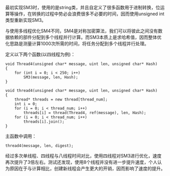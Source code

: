 最初实现SM3时，使用的是string类，并且自定义了很多函数用于进制转换，位运算等操作，在转换的过程中势必会浪费很多不必要的时间，因而使用unsigned int类型重新实现SM3。

与使用多线程优化SM4不同，SM4是对称加密算法，我们可以将彼此之间没有数据依赖的部件分配到多个线程并行计算。而SM3本质上是求哈希值，因而整体优化思路是测量计算1000次所需的时间，将任务分配到多个线程并行处理。

定义以下两个函数(以四线程为例)：
```
void Thread4(unsigned char* message, uint len, unsigned char* Hash)
{
	for (int i = 0; i < 250; i++)
		SM3(message, len, Hash);
}

void thread4(unsigned char* message, uint len, unsigned char* Hash)
{
	thread* threads = new thread[thread_num];
	int i = 0;
	for (i = 0; i < thread_num; i++)
		threads[i] = thread(Thread4, ref(message), len, Hash);
	for (i = 0; i < thread_num; i++)
		threads[i].join();
}
```

主函数中调用：
```
thread4(message, len, digest);
```

经过多次单线程、四线程与八线程时间对比，使用四线程对SM3进行优化，速度再次提升了3倍左右。测试还发现，使用8个线程并没有进一步提升速度，个人认为原因在于与计算相比，创建新线程会产生更大的开销，因而影响了速度的提升。
